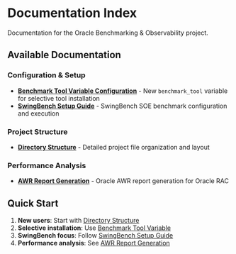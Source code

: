 # Documentation Index

Documentation for the Oracle Benchmarking & Observability project.

## Available Documentation

### Configuration & Setup
- **[Benchmark Tool Variable Configuration](README-benchmark-tool-variable.md)** - New `benchmark_tool` variable for selective tool installation
- **[SwingBench Setup Guide](swingbench-setup-guide.md)** - SwingBench SOE benchmark configuration and execution

### Project Structure
- **[Directory Structure](directory-structure.md)** - Detailed project file organization and layout

### Performance Analysis
- **[AWR Report Generation](generating-awr-report.md)** - Oracle AWR report generation for Oracle RAC

## Quick Start
1. **New users**: Start with [Directory Structure](directory-structure.md)
2. **Selective installation**: Use [Benchmark Tool Variable](README-benchmark-tool-variable.md)
3. **SwingBench focus**: Follow [SwingBench Setup Guide](swingbench-setup-guide.md)
4. **Performance analysis**: See [AWR Report Generation](generating-awr-report.md)